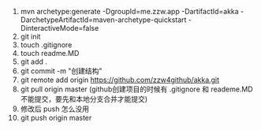 1. mvn archetype:generate -DgroupId=me.zzw.app -DartifactId=akka -DarchetypeArtifactId=maven-archetype-quickstart -DinteractiveMode=false
2. git init
3. touch .gitignore
4. touch readme.MD
5. git add .
6. git commit -m "创建结构"
7. git remote add origin https://github.com/zzw4github/akka.git
8. git pull origin master (github创建项目的时候有 .gitignore 和 reademe.MD 不能提交，要先和本地分支合并才能提交)
9. 修改后 push 怎么没用
10. git push  origin master
